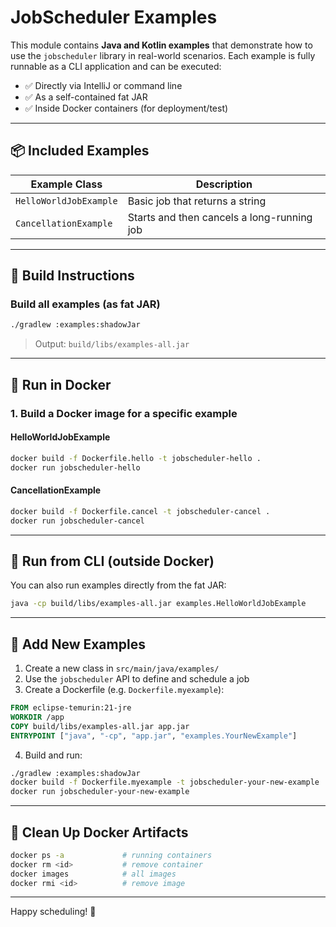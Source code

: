 # JobScheduler Examples

This module contains **Java and Kotlin examples** that demonstrate how to use the `jobscheduler` library in real-world
scenarios.
Each example is fully runnable as a CLI application and can be executed:

- ✅ Directly via IntelliJ or command line
- ✅ As a self-contained fat JAR
- ✅ Inside Docker containers (for deployment/test)

---

## 📦 Included Examples

| Example Class          | Description                                |
|------------------------|--------------------------------------------|
| `HelloWorldJobExample` | Basic job that returns a string            |
| `CancellationExample`  | Starts and then cancels a long-running job |

---

## 🔧 Build Instructions

### Build all examples (as fat JAR)

```bash
./gradlew :examples:shadowJar
```

> Output: `build/libs/examples-all.jar`

---

## 🐳 Run in Docker

### 1. Build a Docker image for a specific example

#### HelloWorldJobExample

```bash
docker build -f Dockerfile.hello -t jobscheduler-hello .
docker run jobscheduler-hello
```

#### CancellationExample

```bash
docker build -f Dockerfile.cancel -t jobscheduler-cancel .
docker run jobscheduler-cancel
```

---

## 🧪 Run from CLI (outside Docker)

You can also run examples directly from the fat JAR:

```bash
java -cp build/libs/examples-all.jar examples.HelloWorldJobExample
```

---

## 🧠 Add New Examples

1. Create a new class in `src/main/java/examples/`
2. Use the `jobscheduler` API to define and schedule a job
3. Create a Dockerfile (e.g. `Dockerfile.myexample`):

```Dockerfile
FROM eclipse-temurin:21-jre
WORKDIR /app
COPY build/libs/examples-all.jar app.jar
ENTRYPOINT ["java", "-cp", "app.jar", "examples.YourNewExample"]
```

4. Build and run:

```bash
./gradlew :examples:shadowJar
docker build -f Dockerfile.myexample -t jobscheduler-your-new-example .
docker run jobscheduler-your-new-example
```

---

## 🧼 Clean Up Docker Artifacts

```bash
docker ps -a             # running containers
docker rm <id>           # remove container
docker images            # all images
docker rmi <id>          # remove image
```

---

Happy scheduling! 🚀